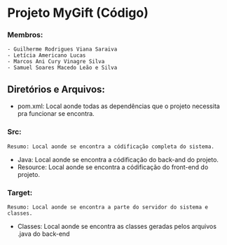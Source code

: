# Projeto MyGift (Código)
### Membros:
    - Guilherme Rodrigues Viana Saraiva
    - Letícia Americano Lucas
    - Marcos Ani Cury Vinagre Silva
    - Samuel Soares Macedo Leão e Silva
## Diretórios e Arquivos:
- pom.xml: Local aonde todas as dependências que o projeto necessita pra funcionar se encontra.
### Src:
    Resumo: Local aonde se encontra a códificação completa do sistema.
- Java: Local aonde se encontra a códificação do back-and do projeto.
- Resource: Local aonde se encontra a códificação do front-end do projeto.

### Target:
    Resumo: Local aonde se encontra a parte do servidor do sistema e classes.
- Classes: Local aonde se encontra as classes geradas pelos arquivos .java do back-end